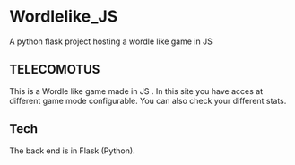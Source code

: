 # Wordlelike_JS
A python flask project hosting a wordle like game in JS

## TELECOMOTUS
This is a Wordle like game made in JS . In this site you have acces at different game mode configurable. You can also check your different stats. 

## Tech
The back end is in Flask (Python). 
